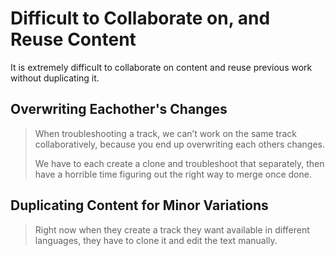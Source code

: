 # Difficult to Collaborate on, and Reuse Content

It is extremely difficult to collaborate on content and reuse previous work without duplicating it.

## Overwriting Eachother's Changes

> When troubleshooting a track, we can’t work on the same track collaboratively, because you end up overwriting each others changes.
>
> We have to each create a clone and troubleshoot that separately, then have a horrible time figuring out the right way to merge once done.

## Duplicating Content for Minor Variations

> Right now when they create a track they want available in different languages, they have to clone it and edit the text manually.

